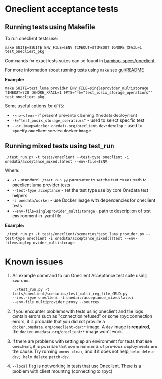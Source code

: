# Oneclient acceptance tests

## Running tests using Makefile

To run oneclient tests use:

```
make SUITE=$SUITE ENV_FILE=$ENV TIMEOUT=$TIMEOUT IGNORE_XFAIL=1 test_oneclient_pkg
```
Commands for exact tests suites can be found in [bamboo-specs/oneclient](../../bamboo-specs/oneclient-acceptance-pkg.yml).

For more information about running tests using `make` see  [gui/README](../gui/README.md#Running-tests-using-Makefile)

**Example:**
```
make SUITE=test_luma_provider ENV_FILE=singleprovider_multistorage TIMEOUT=720 IGNORE_XFAIL=1 OPTS="-k="test_posix_storage_operations"" test_oneclient_pkg
```
Some useful options for `OPTS`:
* `--no-clean` - if present prevents cleaning Onedata deployment
* `-k="test_posix_storage_operations"` - used to select specific test
* `--oc-image=docker.onedata.org/oneclient-dev:develop` - used to specify oneclient service docker image


## Running mixed tests using test_run

```
./test_run.py -t tests/oneclient --test-type oneclient -i onedata/acceptance_mixed:latest --env-file=$ENV
```
Where:
* `-t` - standard `./test_run.py` parameter to set the test cases path to oneclient luma provider tests
* `--test-type acceptance` - set the test type use by core Onedata test helpers
* `-i onedata/worker` - use Docker image with dependencies for oneclient tests
* `--env-file=singleprovider_multistorage` - path to description of test environment in .yaml file

**Example:**
```
./test_run.py -t tests/oneclient/scenarios/test_luma_provider.py --test-type oneclient -i onedata/acceptance_mixed:latest --env-file=singleprovider_multistorage
```

# Known issues

1. An example command to run Oneclient Acceptance test suite using sources:
   ```
    ./test_run.py -t tests/oneclient/scenarios/test_multi_reg_file_CRUD.py 
   --test-type oneclient -i onedata/acceptance_mixed:latest 
   --env-file multiprovider_proxy --sources
   ```

2. If you encounter problems with tests using oneclient and the logs contain
   errors such as "connection refused" or some rpyc connection errors, it is
   probable that you did not provide a `docker.onedata.org/oneclient-dev:*` 
   image. A `dev` image **is required**, the `docker.onedata.org/oneclient:*` 
   image won't work.

3. If there are problems with setting up an environment for tests that use 
   oneclient, it is possible that some remnants of previous deployments are
   the cause. Try running `onenv clean`, and if it does not help,
   `helm delete dev; helm delete patch-dev`.

4.  `--local` flag is not working in tests that use Oneclient. There is a 
     problem with client mounting (connecting to rpyc).
